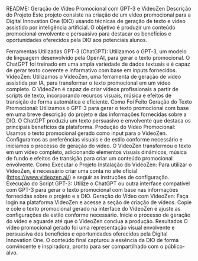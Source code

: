 README: Geração de Vídeo Promocional com GPT-3 e VideoZen
Descrição do Projeto
Este projeto consiste na criação de um vídeo promocional para a Digital Innovation One (DIO) usando técnicas de geração de texto e vídeo assistido por inteligência artificial. O objetivo é produzir um conteúdo promocional envolvente e persuasivo para destacar os benefícios e oportunidades oferecidos pela DIO aos potenciais alunos.

Ferramentas Utilizadas
GPT-3 (ChatGPT): Utilizamos o GPT-3, um modelo de linguagem desenvolvido pela OpenAI, para gerar o texto promocional. O ChatGPT foi treinado em uma ampla variedade de dados textuais e é capaz de gerar texto coerente e informativo com base em inputs fornecidos.
VideoZen: Utilizamos o VideoZen, uma ferramenta de geração de vídeo assistida por IA, para transformar o texto promocional em um vídeo completo. O VideoZen é capaz de criar vídeos profissionais a partir de scripts de texto, incorporando recursos visuais, música e efeitos de transição de forma automática e eficiente.
Como Foi Feito
Geração do Texto Promocional:
Utilizamos o GPT-3 para gerar o texto promocional com base em uma breve descrição do projeto e das informações fornecidas sobre a DIO. O ChatGPT produziu um texto persuasivo e envolvente que destaca os principais benefícios da plataforma.
Produção do Vídeo Promocional:
Usamos o texto promocional gerado como input para o VideoZen. Configuramos as preferências visuais e de estilo conforme necessário e iniciamos o processo de geração do vídeo.
O VideoZen transformou o texto em um vídeo completo, adicionando elementos visuais dinâmicos, música de fundo e efeitos de transição para criar um conteúdo promocional envolvente.
Como Executar o Projeto
Instalação do VideoZen:
Para utilizar o VideoZen, é necessário criar uma conta no site oficial (https://www.videozen.ai/) e seguir as instruções de configuração.
Execução do Script GPT-3:
Utilize o ChatGPT ou outra interface compatível com GPT-3 para gerar o texto promocional com base nas informações fornecidas sobre o projeto e a DIO.
Geração do Vídeo com VideoZen:
Faça login na plataforma VideoZen e acesse a seção de criação de vídeos.
Copie e cole o texto promocional gerado na interface do VideoZen e ajuste as configurações de estilo conforme necessário.
Inicie o processo de geração do vídeo e aguarde até que o VideoZen conclua a produção.
Resultados
O vídeo promocional gerado foi uma representação visual envolvente e persuasiva dos benefícios e oportunidades oferecidos pela Digital Innovation One. O conteúdo final capturou a essência da DIO de forma convincente e inspiradora, pronto para ser compartilhado com o público-alvo.

